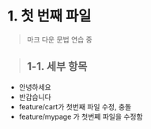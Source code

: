 # 1. 첫 번째 파일
>  마크 다운 문법 연습 중

> ## 1-1. 세부 항목
* 안녕하세요
* 반갑습니다
* feature/cart가 첫번째 파일 수정, 충돌
* feature/mypage 가 첫번쩨 파일을 수정함